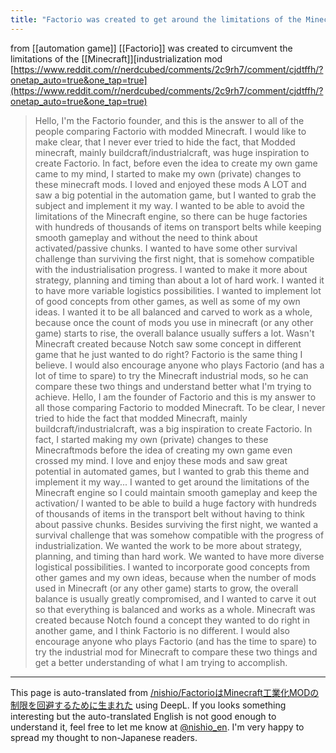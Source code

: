 ```yaml
---
title: "Factorio was created to get around the limitations of the Minecraft industrialization mod"
---
```


from  [[automation game]]
[[Factorio]] was created to circumvent the limitations of the [[Minecraft]][industrialization mod
[https://www.reddit.com/r/nerdcubed/comments/2c9rh7/comment/cjdtffh/?onetap_auto=true&one_tap=true](https://www.reddit.com/r/nerdcubed/comments/2c9rh7/comment/cjdtffh/?onetap_auto=true&one_tap=true)
> Hello, I'm the Factorio founder, and this is the answer to all of the people comparing Factorio with modded Minecraft. I would like to make clear, that I never ever tried to hide the fact, that Modded minecraft, mainly buildcraft/industrialcraft, was huge inspiration to create Factorio. In fact, before even the idea to create my own game came to my mind, I started to make my own (private) changes to these minecraft mods. I loved and enjoyed these mods A LOT and saw a big potential in the automation game, but I wanted to grab the subject and implement it my way. I wanted to be able to avoid the limitations of the Minecraft engine, so there can be huge factories with hundreds of thousands of items on transport belts while keeping smooth gameplay and without the need to think about activated/passive chunks. I wanted to have some other survival challenge than surviving the first night, that is somehow compatible with the industrialisation progress. I wanted to make it more about strategy, planning and timing than about a lot of hard work. I wanted it to have more variable logistics possibilities. I wanted to implement lot of good concepts from other games, as well as some of my own ideas. I wanted it to be all balanced and carved to work as a whole, because once the count of mods you use in minecraft (or any other game) starts to rise, the overall balance usually suffers a lot. Wasn't Minecraft created because Notch saw some concept in different game that he just wanted to do right? Factorio is the same thing I believe. I would also encourage anyone who plays Factorio (and has a lot of time to spare) to try the Minecraft industrial mods, so he can compare these two things and understand better what I'm trying to achieve.
Hello, I am the founder of Factorio and this is my answer to all those comparing Factorio to modded Minecraft. To be clear, I never tried to hide the fact that modded Minecraft, mainly buildcraft/industrialcraft, was a big inspiration to create Factorio. In fact, I started making my own (private) changes to these Minecraftmods before the idea of creating my own game even crossed my mind. I love and enjoy these mods and saw great potential in automated games, but I wanted to grab this theme and implement it my way... I wanted to get around the limitations of the Minecraft engine so I could maintain smooth gameplay and keep the activation/ I wanted to be able to build a huge factory with hundreds of thousands of items in the transport belt without having to think about passive chunks. Besides surviving the first night, we wanted a survival challenge that was somehow compatible with the progress of industrialization. We wanted the work to be more about strategy, planning, and timing than hard work. We wanted to have more diverse logistical possibilities. I wanted to incorporate good concepts from other games and my own ideas, because when the number of mods used in Minecraft (or any other game) starts to grow, the overall balance is usually greatly compromised, and I wanted to carve it out so that everything is balanced and works as a whole. Minecraft was created because Notch found a concept they wanted to do right in another game, and I think Factorio is no different. I would also encourage anyone who plays Factorio (and has the time to spare) to try the industrial mod for Minecraft to compare these two things and get a better understanding of what I am trying to accomplish.


---
This page is auto-translated from [/nishio/FactorioはMinecraft工業化MODの制限を回避するために生まれた](https://scrapbox.io/nishio/FactorioはMinecraft工業化MODの制限を回避するために生まれた) using DeepL. If you looks something interesting but the auto-translated English is not good enough to understand it, feel free to let me know at [@nishio_en](https://twitter.com/nishio_en). I'm very happy to spread my thought to non-Japanese readers.